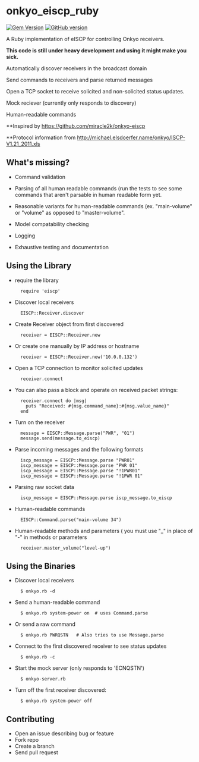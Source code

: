 onkyo_eiscp_ruby
================
[![Gem Version](https://badge.fury.io/rb/onkyo_eiscp_ruby.png)](http://badge.fury.io/rb/onkyo_eiscp_ruby)
[![GitHub version](https://badge.fury.io/gh/mikerodrigues%2Fonkyo_eiscp_ruby.png)](http://badge.fury.io/gh/mikerodrigues%2Fonkyo_eiscp_ruby)

A Ruby implementation of eISCP for controlling Onkyo receivers.

**This code is still under heavy development and using it might make you sick.**


Automatically discover receivers in the broadcast domain

Send commands to receivers and parse returned messages

Open a TCP socket to receive solicited and non-solicited status updates.

Mock reciever (currently only responds to discovery)

Human-readable commands

**Inspired by https://github.com/miracle2k/onkyo-eiscp

**Protocol information from http://michael.elsdoerfer.name/onkyo/ISCP-V1.21_2011.xls

What's missing?
---------------
* Command validation

* Parsing of all human readable commands (run the tests to see some commands that aren't parsable in human readable form yet.

* Reasonable variants for human-readable commands (ex. "main-volume" or "volume"
  as opposed to "master-volume".

* Model compatability checking

* Logging

* Exhaustive testing and documentation




Using the Library
-----------------
* require the library

		require 'eiscp'

* Discover local receivers

		EISCP::Receiver.discover

* Create Receiver object from first discovered

		receiver = EISCP::Receiver.new

* Or create one manually by IP address or hostname

		receiver = EISCP::Receiver.new('10.0.0.132')

* Open a TCP connection to monitor solicited updates

		receiver.connect

* You can also pass a block and operate on received packet strings:

		receiver.connect do |msg|
		  puts "Received: #{msg.command_name}:#{msg.value_name}"
		end

* Turn on the receiver

		message = EISCP::Message.parse("PWR", "01")
		message.send(message.to_eiscp)

* Parse incoming messages and the following formats
        
		iscp_message = EISCP::Message.parse "PWR01"
		iscp_message = EISCP::Message.parse "PWR 01"
		iscp_message = EISCP::Message.parse "!1PWR01"
		iscp_message = EISCP::Message.parse "!1PWR 01"

* Parsing raw socket data

		iscp_message = EISCP::Message.parse iscp_message.to_eiscp

* Human-readable commands

		EISCP::Command.parse("main-volume 34")

* Human-readable methods and parameters ( you must use "_" in place of "-" in
  methods or parameters

		receiver.master_volume("level-up")



Using the Binaries
------------------

* Discover local receivers

		$ onkyo.rb -d
		
* Send a human-readable command
 		
		$ onkyo.rb system-power on  # uses Command.parse

* Or send a raw command

		$ onkyo.rb PWRQSTN   # Also tries to use Message.parse

* Connect to the first discovered receiver to see status updates

		$ onkyo.rb -c

* Start the mock server (only responds to 'ECNQSTN')

		$ onkyo-server.rb

* Turn off the first receiver discovered:

		$ onkyo.rb system-power off


Contributing
------------

* Open an issue describing bug or feature
* Fork repo
* Create a branch
* Send pull request
